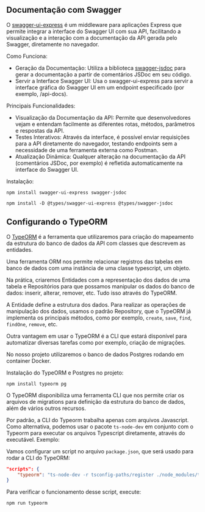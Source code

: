 ## Documentação com Swagger
 
 O [swagger-ui-express](https://www.npmjs.com/package/swagger-ui-express) é um middleware para aplicações Express que permite integrar a interface do Swagger UI com sua API, facilitando a visualização e a interação com a documentação da API gerada pelo Swagger, diretamente no navegador.
 
 Como Funciona:
 
 - Geração da Documentação: Utiliza a biblioteca [swagger-jsdoc](https://github.com/Surnet/swagger-jsdoc) para gerar a documentação a partir de comentários JSDoc em seu código.
 - Servir a Interface Swagger UI: Usa o swagger-ui-express para servir a interface gráfica do Swagger UI em um endpoint especificado (por exemplo, /api-docs).
 
 Principais Funcionalidades:
 
 - Visualização da Documentação da API: Permite que desenvolvedores vejam e entendam facilmente as diferentes rotas, métodos, parâmetros e respostas da API.
 - Testes Interativos: Através da interface, é possível enviar requisições para a API diretamente do navegador, testando endpoints sem a necessidade de uma ferramenta externa como Postman.
 - Atualização Dinâmica: Qualquer alteração na documentação da API (comentários JSDoc, por exemplo) é refletida automaticamente na interface do Swagger UI.
 
 Instalação:
 
 ```shell
 npm install swagger-ui-express swagger-jsdoc
 
 npm install -D @types/swagger-ui-express @types/swagger-jsdoc
 ```

 ## Configurando o TypeORM

O [TypeORM](https://typeorm.io/) é a ferramenta que utilizaremos para criação do mapeamento da estrutura do banco de dados da API com classes que descrevem as entidades.

Uma ferramenta ORM nos permite relacionar registros das tabelas em banco de dados com uma instância de uma classe typescript, um objeto.

Na prática, criaremos Entidades com a representação dos dados de uma tabela e Repositórios para que possamos manipular os dados do banco de dados: inserir, alterar, remover, etc. Tudo isso através do TypeORM.

A Entidade define a estrutura dos dados. Para realizar as operações de manipulação dos dados, usamos o padrão Repository, que o TypeORM já implementa os principais métodos, como por exemplo, `create`, `save`, `find`, `findOne`, `remove`, etc.

Outra vantagem em usar o TypeORM é a CLI que estará disponível para automatizar diversas tarefas como por exemplo, criação de migrações.

No nosso projeto utilizaremos o banco de dados Postgres rodando em container Docker.

Instalação do TypeORM e Postgres no projeto:

```shell
npm install typeorm pg
```

O TypeORM disponibiliza uma ferramenta CLI que nos permite criar os arquivos de migrations para definição da estrutura do banco de dados, além de vários outros recursos.

Por padrão, a CLI do Typeorm trabalha apenas com arquivos Javascript. Como alternativa, podemos usar o pacote `ts-node-dev` em conjunto com o Typeorm para executar os arquivos Typescript diretamente, através do executável. Exemplo:

Vamos configurar um script no arquivo `package.json`, que será usado para rodar a CLI do TypeORM:

```json
"scripts": {
	"typeorm": "ts-node-dev -r tsconfig-paths/register ./node_modules/typeorm/cli.js"
}
```

Para verificar o funcionamento desse script, execute:

```shell
npm run typeorm
```